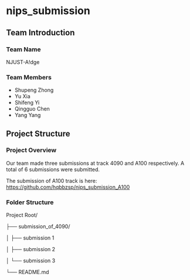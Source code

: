 # nips_submission

## Team Introduction

### Team Name

NJUST-A!dge

### Team Members

- Shupeng Zhong
- Yu Xia
- Shifeng Yi
- Qingguo Chen
- Yang Yang

## Project Structure

### Project Overview

Our team made three submissions at track 4090 and A100 respectively. A total of 6 submissions were submitted.

The submission of A100 track is here: https://github.com/hqbbzsp/nips_submission_A100

### Folder Structure

Project Root/

├── submission_of_4090/

│ ├── submission 1

│ ├── submission 2

│ └── submission 3

└── README.md


